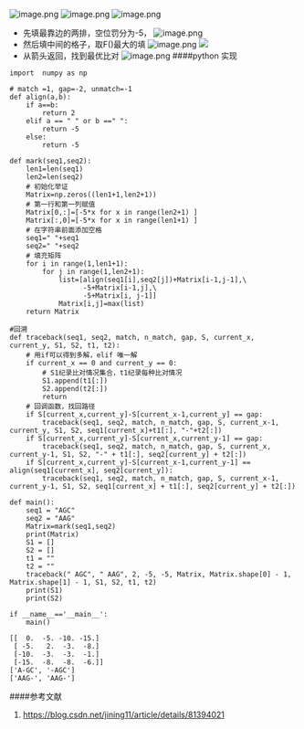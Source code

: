 ![image.png](https://upload-images.jianshu.io/upload_images/6634703-a5f922080e050f3e.png?imageMogr2/auto-orient/strip%7CimageView2/2/w/1240)
![image.png](https://upload-images.jianshu.io/upload_images/6634703-d9ca598f0f6e37e4.png?imageMogr2/auto-orient/strip%7CimageView2/2/w/1240)
![image.png](https://upload-images.jianshu.io/upload_images/6634703-6d1391b284584cc3.png?imageMogr2/auto-orient/strip%7CimageView2/2/w/1240)
- 先填最靠边的两排，空位罚分为-5， 
![image.png](https://upload-images.jianshu.io/upload_images/6634703-dcc8e320302594d9.png?imageMogr2/auto-orient/strip%7CimageView2/2/w/1240)
- 然后填中间的格子，取F()最大的填
![image.png](https://upload-images.jianshu.io/upload_images/6634703-9d54425ea0b83141.png?imageMogr2/auto-orient/strip%7CimageView2/2/w/1240)
![](https://upload-images.jianshu.io/upload_images/6634703-c5890d009e994dda.png?imageMogr2/auto-orient/strip%7CimageView2/2/w/1240)
- 从箭头返回，找到最优比对
![image.png](https://upload-images.jianshu.io/upload_images/6634703-6b9d9e63c9a38ccb.png?imageMogr2/auto-orient/strip%7CimageView2/2/w/1240)
####python 实现
```
import  numpy as np

# match =1, gap=-2, unmatch=-1
def align(a,b):
    if a==b:
        return 2
    elif a == " " or b ==" ":
        return -5
    else:
        return -5

def mark(seq1,seq2):
    len1=len(seq1)
    len2=len(seq2)
    # 初始化举证
    Matrix=np.zeros((len1+1,len2+1))
    # 第一行和第一列赋值
    Matrix[0,:]=[-5*x for x in range(len2+1) ]
    Matrix[:,0]=[-5*x for x in range(len1+1) ]
    # 在字符串前面添加空格
    seq1=" "+seq1
    seq2=" "+seq2
    # 填充矩阵
    for i in range(1,len1+1):
        for j in range(1,len2+1):
            list=[align(seq1[i],seq2[j])+Matrix[i-1,j-1],\
                  -5+Matrix[i-1,j],\
                  -5+Matrix[i, j-1]]
            Matrix[i,j]=max(list)
    return Matrix

#回溯
def traceback(seq1, seq2, match, n_match, gap, S, current_x, current_y, S1, S2, t1, t2):
    # 用if可以得到多解，elif 唯一解
    if current_x == 0 and current_y == 0:
        # S1纪录比对情况集合，t1纪录每种比对情况
        S1.append(t1[:])
        S2.append(t2[:])
        return
    # 回调函数，找回路径
    if S[current_x,current_y]-S[current_x-1,current_y] == gap:
        traceback(seq1, seq2, match, n_match, gap, S, current_x-1, current_y, S1, S2, seq1[current_x]+t1[:], "-"+t2[:])
    if S[current_x,current_y]-S[current_x,current_y-1] == gap:
        traceback(seq1, seq2, match, n_match, gap, S, current_x, current_y-1, S1, S2, "-" + t1[:], seq2[current_y] + t2[:])
    if S[current_x,current_y]-S[current_x-1,current_y-1] == align(seq1[current_x], seq2[current_y]):
        traceback(seq1, seq2, match, n_match, gap, S, current_x-1, current_y-1, S1, S2, seq1[current_x] + t1[:], seq2[current_y] + t2[:])

def main():
    seq1 = "AGC"
    seq2 = "AAG"
    Matrix=mark(seq1,seq2)
    print(Matrix)
    S1 = []
    S2 = []
    t1 = ""
    t2 = ""
    traceback(" AGC", " AAG", 2, -5, -5, Matrix, Matrix.shape[0] - 1, Matrix.shape[1] - 1, S1, S2, t1, t2)
    print(S1)
    print(S2)

if __name__=='__main__':
    main()
```
```
[[  0.  -5. -10. -15.]
 [ -5.   2.  -3.  -8.]
 [-10.  -3.  -3.  -1.]
 [-15.  -8.  -8.  -6.]]
['A-GC', '-AGC']
['AAG-', 'AAG-']
```
####参考文献
1. https://blog.csdn.net/jining11/article/details/81394021
